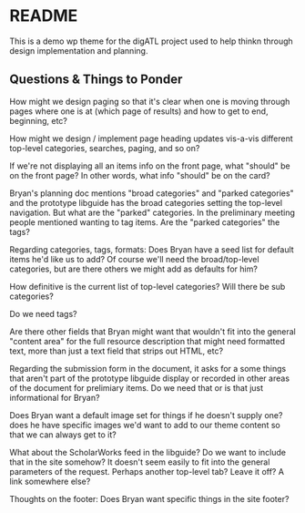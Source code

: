 # README

This is a demo wp theme for the digATL project used to help thinkn through design implementation and planning.

## Questions & Things to Ponder

How might we design paging so that it's clear when one is moving through pages where one is at (which page of results) and how to get to end, beginning, etc?

How might we design / implement page heading updates vis-a-vis different top-level categories, searches, paging, and so on?

If we're not displaying all an items info on the front page, what "should" be on the front page? In other words, what info "should" be on the card?

Bryan's planning doc mentions "broad categories" and "parked categories" and the prototype libguide has the broad categories setting the top-level navigation. But what are the "parked" categories. In the preliminary meeting people mentioned wanting to tag items. Are the "parked categories" the tags?

Regarding categories, tags, formats: Does Bryan have a seed list for default items he'd like us to add? Of course we'll need the broad/top-level categories, but are there others we might add as defaults for him?

How definitive is the current list of top-level categories? Will there be sub categories?

Do we need tags?

Are there other fields that Bryan might want that wouldn't fit into the general "content area" for the full resource description that might need formatted text, more than just a text field that strips out HTML, etc?

Regarding the submission form in the document, it asks for a some things that aren't part of the prototype libguide display or recorded in other areas of the document for prelimiary items. Do we need that or is that just informational for Bryan?

Does Bryan want a default image set for things if he doesn't supply one? does he have specific images we'd want to add to our theme content so that we can always get to it?

What about the ScholarWorks feed in the libguide? Do we want to include that in the site somehow? It doesn't seem easily to fit into the general parameters of the request. Perhaps another top-level tab? Leave it off? A link somewhere else?

Thoughts on the footer: Does Bryan want specific things in the site footer?
